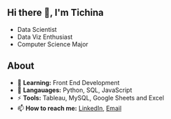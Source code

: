 ## Hi there 👋, I'm Tichina

<!--
**TichinaBuckle/TichinaBuckle** is a ✨ _special_ ✨ repository because its `README.md` (this file) appears on your GitHub profile.
-->
- Data Scientist
- Data Viz Enthusiast
- Computer Science Major

## About
- 🌱 **Learning:** Front End Development
- 💬 **Langauages:** Python, SQL, JavaScript
- ⚡ **Tools:** Tableau, MySQL, Google Sheets and Excel
- 📫 **How to reach me:** [LinkedIn](https://www.linkedin.com/in/tichinabuckle/), [Email](tichinabuckle@gamil.com)
